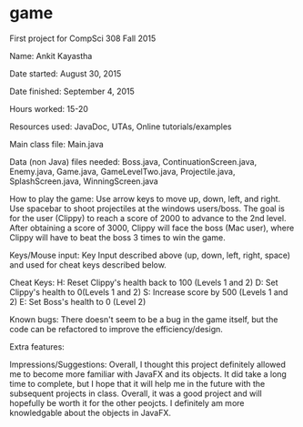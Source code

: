 # game
First project for CompSci 308 Fall 2015

Name: Ankit Kayastha

Date started: August 30, 2015

Date finished: September 4, 2015

Hours worked: 15-20

Resources used: JavaDoc, UTAs, Online tutorials/examples

Main class file: Main.java

Data (non Java) files needed: Boss.java, ContinuationScreen.java, Enemy.java, Game.java, GameLevelTwo.java, Projectile.java, SplashScreen.java, WinningScreen.java

How to play the game: Use arrow keys to move up, down, left, and right. Use spacebar to shoot projectiles at the windows users/boss. The goal is for the user (Clippy) to reach a score of 2000 to advance to the 2nd level. After obtaining a score of 3000, Clippy will face the boss (Mac user), where Clippy will have to beat the boss 3 times to win the game.

Keys/Mouse input: Key Input described above (up, down, left, right, space) and used for cheat keys described below. 

Cheat Keys: H: Reset Clippy's health back to 100 (Levels 1 and 2)
            D: Set Clippy's health to 0(Levels 1 and 2)
            S: Increase score by 500 (Levels 1 and 2)
            E: Set Boss's health to 0 (Level 2)

Known bugs: There doesn't seem to be a bug in the game itself, but the code can be refactored to improve the efficiency/design. 

Extra features:

Impressions/Suggestions: Overall, I thought this project definitely allowed me to become more familiar with JavaFX and its objects. It did take a long time to complete, but I hope that it will help me in the future with the subsequent projects in class. Overall, it was a good project and will hopefully be worth it for the other peojcts. I definitely am more knowledgable about the objects in JavaFX.
